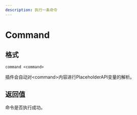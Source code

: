 ```yaml
---
description: 执行一条命令
---
```


# Command

## 格式

```
command <command>
```

插件会自动对\<command>内容进行PlaceholderAPI变量的解析。

## 返回值

命令是否执行成功。
